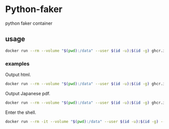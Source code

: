 # Python-faker

python faker container

## usage

```bash
docker run --rm --volume "$(pwd):/data" --user $(id -u):$(id -g) ghcr.io/ncukondo/pandoc-latex-ja [options]
```


### examples
Output html.
```bash
docker run --rm --volume "$(pwd):/data" --user $(id -u):$(id -g) ghcr.io/ncukondo/pandoc-latex-ja sample.md -o sample.html
```

Output Japanese pdf.
```bash
docker run --rm --volume "$(pwd):/data" --user $(id -u):$(id -g) ghcr.io/ncukondo/pandoc-latex-ja -V documentclass=ltjsarticle --pdf-engine=lualatex --filter=pandoc-crossref sample.md -o sample.pdf
```

Enter the shell.
```bash
docker run --rm -it --volume "$(pwd):/data" --user $(id -u):$(id -g) --entrypoint sh ghcr.io/ncukondo/pandoc-latex-ja 
```
